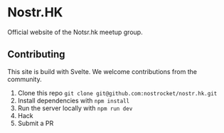 # Nostr.HK

Official website of the Notsr.hk meetup group.

## Contributing

This site is build with Svelte. We welcome contributions from the community.

1. Clone this repo `git clone git@github.com:nostrocket/nostr.hk.git`
1. Install dependencies with `npm install`
1. Run the server locally with `npm run dev`
1. Hack
1. Submit a PR
